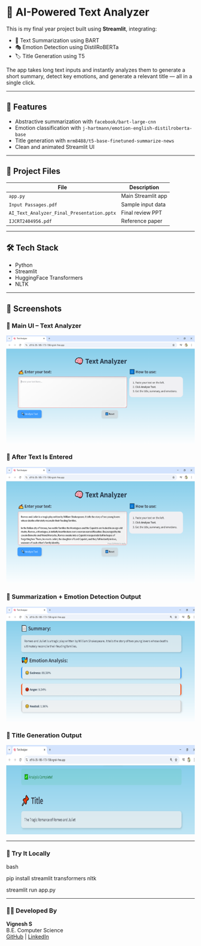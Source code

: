 # 🧠 AI-Powered Text Analyzer

This is my final year project built using **Streamlit**, integrating:
- 📄 Text Summarization using BART
- 🎭 Emotion Detection using DistilRoBERTa
- 🏷️ Title Generation using T5

The app takes long text inputs and instantly analyzes them to generate a short summary, detect key emotions, and generate a relevant title — all in a single click.

---

## 🚀 Features
- Abstractive summarization with `facebook/bart-large-cnn`
- Emotion classification with `j-hartmann/emotion-english-distilroberta-base`
- Title generation with `mrm8488/t5-base-finetuned-summarize-news`
- Clean and animated Streamlit UI

---

## 📂 Project Files
| File | Description |
|------|-------------|
| `app.py` | Main Streamlit app |
| `Input Passages.pdf` | Sample input data |
| `AI_Text_Analyzer_Final_Presentation.pptx` | Final review PPT |
| `IJCRT2404956.pdf` | Reference paper |

---

## 🛠️ Tech Stack
- Python
- Streamlit
- HuggingFace Transformers
- NLTK

---

## 📸 Screenshots

### 🔹 Main UI – Text Analyzer
![Text Input](input_ui.png)

### 🔹 After Text Is Entered
![Text Entered](long_input_entered.png)

### 🔹 Summarization + Emotion Detection Output
![Summary and Emotion Output](analysis_output_summary_emotion.png)

### 🔹 Title Generation Output
![Title Output](title_generated.png)

---

### 🔗 Try It Locally
bash

pip install streamlit transformers nltk

streamlit run app.py

---

### 👨‍💻 Developed By

**Vignesh S**  
B.E. Computer Science  
[GitHub](https://github.com/Vigneshsaravanan12) | [LinkedIn](https://www.linkedin.com/in/vignesh-s-14273a334)
